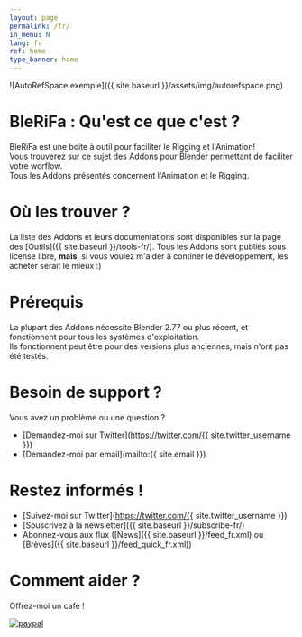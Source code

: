 ```yaml
---
layout: page
permalink: /fr/
in_menu: N
lang: fr
ref: home
type_banner: home
---
```


![AutoRefSpace exemple]({{ site.baseurl }}/assets/img/autorefspace.png)

# BleRiFa : Qu'est ce que c'est ?
BleRiFa est une boite à outil pour faciliter le Rigging et l'Animation!  
Vous trouverez sur ce sujet des Addons pour Blender permettant de faciliter votre worflow.  
Tous les Addons présentés concernent l'Animation et le Rigging.  
  
# Où les trouver ?
La liste des Addons et leurs documentations sont disponibles sur la page des [Outils]({{ site.baseurl }}/tools-fr/).
Tous les Addons sont publiés sous license libre, **mais**, si vous voulez m'aider à continer le développement, les acheter serait le mieux :)

# Prérequis
La plupart des Addons nécessite Blender 2.77 ou plus récent, et fonctionnent pour tous les systèmes d'exploitation.  
Ils fonctionnent peut être pour des versions plus anciennes, mais n'ont pas été testés.

# Besoin de support ?
Vous avez un problème ou une question ?  

* [Demandez-moi sur Twitter](https://twitter.com/{{ site.twitter_username }})
* [Demandez-moi par email](mailto:{{ site.email }})

# Restez informés !

* [Suivez-moi sur Twitter](https://twitter.com/{{ site.twitter_username }})
* [Souscrivez à la newsletter]({{ site.baseurl }}/subscribe-fr/)
* Abonnez-vous aux flux ([News]({{ site.baseurl }}/feed_fr.xml) ou [Brèves]({{ site.baseurl }}/feed_quick_fr.xml))

# Comment aider ?
Offrez-moi un café !  
  
[![paypal](https://www.paypalobjects.com/en_US/i/btn/btn_donateCC_LG.gif)](https://www.paypal.com/cgi-bin/webscr?cmd=_s-xclick&hosted_button_id=HLRL7ZPXN9J9E)
